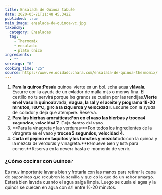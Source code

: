```yaml
---
title: Ensalada de Quinoa tabulé
date: 2020-05-21T11:48:45.342Z
published: true
main_image: ensalada-de-quinoa-vc.jpg
taxonomy:
  category: Ensaladas
  tag:
    - Thermomix
    - ensaladas
    - plato único
ingredients:
  - ""
servings: "6"
cooking_time: "25"
source: https://www.velocidadcuchara.com/ensalada-de-quinoa-thermomix/
---
```

1. **Para la quinoa:Pesa**la quinoa, vierte en un bol, echa agua y**lávala**. Escurre con la ayuda de un colador de malla más o menos fina. El cestillo no te servirá porque los granos se cuelan por las rendijas.**Vierte en el vaso la quinoa**lavada, el**agua, la sal y el aceite **y programa** 18-20 minutos, 100ºC, giro a la izquierda y velocidad 1**. Escurre con la ayuda del colador y deja que atempere. Reserva.
2. **Para las hierbas aromáticas:**Pon en el vaso las hierbas y trocea**4 segundos, velocidad 7**. Deja dentro del vaso.
3. **Para la vinagreta y las verduras:**Pon todos los ingredientes de la vinagreta en el vaso y **trocea 5 segundos, velocidad 4**.
4. C**orta el pepino en taquitos y los tomates y mezcla**todo con la quinoa y la mezcla de verduras y vinagreta.**Remueve bien y lista para comer.**Reserva en la nevera hasta el momento de servir.

### ¿Cómo cocinar con Quinoa?
Es muy importante lavarla bien y frotarla con las manos para retirar la capa de saponinas que recubren la semilla y que es la que da un sabor amargo. Estará bien lavada cuando el agua salga limpia. Luego se cuela el agua y la quinoa se cuecen en agua con sal entre 16-20 minutos.
